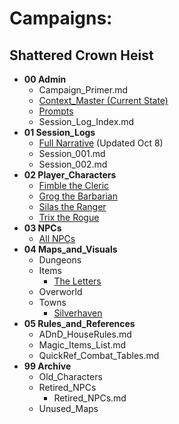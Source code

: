 # Campaigns:


## Shattered Crown Heist
- **00 Admin**
  - Campaign_Primer.md
  - [Context_Master (Current State)](DnD_Campaign_Shattered_Crown_Heist/00_Admin/A_CONTEXT_MASTER.md)
  - [Prompts](DnD_Campaign_Shattered_Crown_Heist/00_Admin/Prompt_Template.md)
  - Session_Log_Index.md
- **01 Session_Logs**
  - [Full Narrative](DnD_Campaign_Shattered_Crown_Heist/01_Session_Logs/narrative.md) (Updated Oct 8)
  - Session_001.md
  - Session_002.md
- **02 Player_Characters**
  - [Fimble the Cleric](DnD_Campaign_Shattered_Crown_Heist/02_Player_Characters/Fimble_Cleric.md)
  - [Grog the Barbarian](DnD_Campaign_Shattered_Crown_Heist/02_Player_Characters/Grog_Barbarian.md)
  - [Silas the Ranger](DnD_Campaign_Shattered_Crown_Heist/02_Player_Characters/Silas_Ranger.md)
  - [Trix the Rogue](DnD_Campaign_Shattered_Crown_Heist/02_Player_Characters/Trix_Rogue.md)
- **03 NPCs**
  - [All NPCs](DnD_Campaign_Shattered_Crown_Heist/03_NPCs/All_NPCs.md)
- **04 Maps_and_Visuals**
  - Dungeons
  - Items
    - [The Letters](DnD_Campaign_Shattered_Crown_Heist/04_Maps_and_Visuals/Items/TheLetters.md)
  - Overworld
  - Towns
    - [Silverhaven](DnD_Campaign_Shattered_Crown_Heist/04_Maps_and_Visuals/Towns/Silverhaven.md)
- **05 Rules_and_References**
  - ADnD_HouseRules.md
  - Magic_Items_List.md
  - QuickRef_Combat_Tables.md
- **99 Archive**
  - Old_Characters
  - Retired_NPCs
    - Retired_NPCs.md
  - Unused_Maps
